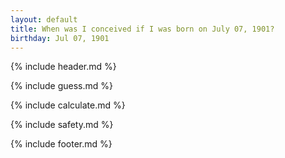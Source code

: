 ```yaml
---
layout: default
title: When was I conceived if I was born on July 07, 1901?
birthday: Jul 07, 1901
---
```


{% include header.md %}

{% include guess.md %}

{% include calculate.md %}

{% include safety.md %}

{% include footer.md %}



